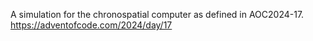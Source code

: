 A simulation for the chronospatial computer as defined in AOC2024-17.
https://adventofcode.com/2024/day/17
